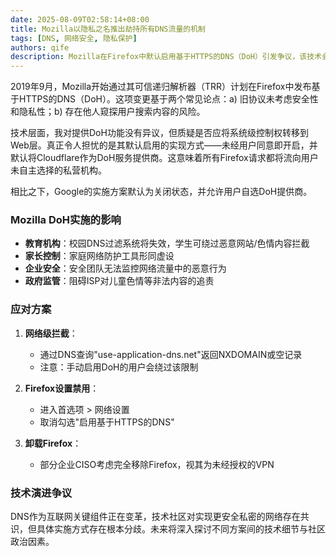```yaml
---
date: 2025-08-09T02:58:14+08:00
title: Mozilla以隐私之名推出劫持所有DNS流量的机制
tags: [DNS, 网络安全, 隐私保护]
authors: qife
description: Mozilla在Firefox中默认启用基于HTTPS的DNS（DoH）引发争议，该技术会绕过本地网络控制，将用户DNS查询强制路由至Cloudflare等第三方服务商，对学校、家长和企业网络安全策略构成挑战。
---
```


2019年9月，Mozilla开始通过其可信递归解析器（TRR）计划在Firefox中发布基于HTTPS的DNS（DoH）。这项变更基于两个常见论点：a) 旧协议未考虑安全性和隐私性；b) 存在他人窥探用户搜索内容的风险。

技术层面，我对提供DoH功能没有异议，但质疑是否应将系统级控制权转移到Web层。真正令人担忧的是其默认启用的实现方式——未经用户同意即开启，并默认将Cloudflare作为DoH服务提供商。这意味着所有Firefox请求都将流向用户未自主选择的私营机构。

相比之下，Google的实施方案默认为关闭状态，并允许用户自选DoH提供商。

### Mozilla DoH实施的影响
- **教育机构**：校园DNS过滤系统将失效，学生可绕过恶意网站/色情内容拦截
- **家长控制**：家庭网络防护工具形同虚设
- **企业安全**：安全团队无法监控网络流量中的恶意行为
- **政府监管**：阻碍ISP对儿童色情等非法内容的追责

### 应对方案
1. **网络级拦截**：
   - 通过DNS查询"use-application-dns.net"返回NXDOMAIN或空记录
   - 注意：手动启用DoH的用户会绕过该限制

2. **Firefox设置禁用**：
   - 进入首选项 > 网络设置
   - 取消勾选"启用基于HTTPS的DNS"

3. **卸载Firefox**：
   - 部分企业CISO考虑完全移除Firefox，视其为未经授权的VPN

### 技术演进争议
DNS作为互联网关键组件正在变革，技术社区对实现更安全私密的网络存在共识，但具体实施方式存在根本分歧。未来将深入探讨不同方案间的技术细节与社区政治因素。


